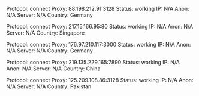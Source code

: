 Protocol: connect
Proxy: 88.198.212.91:3128
Status: working
IP: N/A
Anon: N/A
Server: N/A
Country: Germany

Protocol: connect
Proxy: 217.15.166.95:80
Status: working
IP: N/A
Anon: N/A
Server: N/A
Country: Singapore

Protocol: connect
Proxy: 176.97.210.117:3000
Status: working
IP: N/A
Anon: N/A
Server: N/A
Country: Germany

Protocol: connect
Proxy: 219.135.229.165:7890
Status: working
IP: N/A
Anon: N/A
Server: N/A
Country: China

Protocol: connect
Proxy: 125.209.108.86:3128
Status: working
IP: N/A
Anon: N/A
Server: N/A
Country: Pakistan

